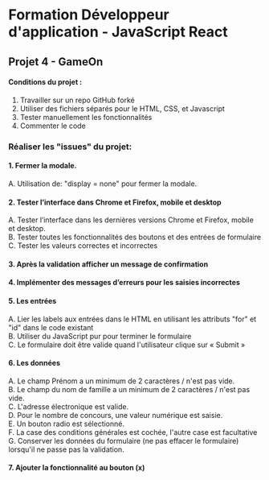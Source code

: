 # Formation Développeur d'application - JavaScript React

## Projet 4 - GameOn

#### Conditions du projet :

1. Travailler sur un repo GitHub forké <br>
2. Utiliser des fichiers séparés pour le HTML, CSS, et Javascript <br>
3. Tester manuellement les fonctionnalités <br>
4. Commenter le code <br>

### Réaliser les "issues" du projet:

#### 1. Fermer la modale.

A. Utilisation de: "display = none" pour fermer la modale. <br>
#### 2. Tester l’interface dans Chrome et Firefox, mobile et desktop

A. Tester l’interface dans les dernières versions Chrome et Firefox, mobile et desktop. <br>
B. Tester toutes les fonctionnalités des boutons et des entrées de formulaire <br>
C. Tester les valeurs correctes et incorrectes <br>

#### 3. Après la validation afficher un message de confirmation

#### 4. Implémenter des messages d’erreurs pour les saisies incorrectes

#### 5. Les entrées

A. Lier les labels aux entrées dans le HTML en utilisant les attributs "for" et "id" dans le code existant <br>
B. Utiliser du JavaScript pur pour terminer le formulaire  <br>
C. Le formulaire doit être valide quand l'utilisateur clique sur « Submit » <br>

#### 6. Les données

A. Le champ Prénom a un minimum de 2 caractères / n'est pas vide. <br>
B. Le champ du nom de famille a un minimum de 2 caractères / n'est pas vide. <br>
C. L'adresse électronique est valide. <br>
D. Pour le nombre de concours, une valeur numérique est saisie. <br>
E. Un bouton radio est sélectionné. <br>
F. La case des conditions générales est cochée, l'autre case est facultative <br>
G. Conserver les données du formulaire (ne pas effacer le formulaire) lorsqu'il ne passe pas la validation. <br>

#### 7. Ajouter la fonctionnalité au bouton (x)
